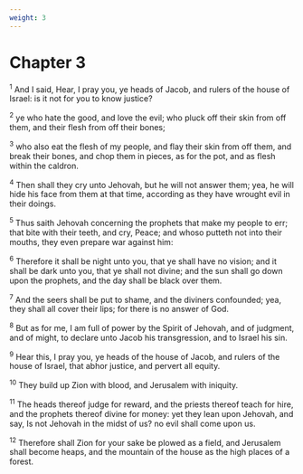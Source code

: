 ```yaml
---
weight: 3
---
```


# Chapter 3

<sup>1</sup> And I said, Hear, I pray you, ye heads of Jacob, and rulers of the house of Israel: is it not for you to know justice? 

<sup>2</sup> ye who hate the good, and love the evil; who pluck off their skin from off them, and their flesh from off their bones; 

<sup>3</sup> who also eat the flesh of my people, and flay their skin from off them, and break their bones, and chop them in pieces, as for the pot, and as flesh within the caldron. 

<sup>4</sup> Then shall they cry unto Jehovah, but he will not answer them; yea, he will hide his face from them at that time, according as they have wrought evil in their doings. 

<sup>5</sup> Thus saith Jehovah concerning the prophets that make my people to err; that bite with their teeth, and cry, Peace; and whoso putteth not into their mouths, they even prepare war against him: 

<sup>6</sup> Therefore it shall be night unto you, that ye shall have no vision; and it shall be dark unto you, that ye shall not divine; and the sun shall go down upon the prophets, and the day shall be black over them. 

<sup>7</sup> And the seers shall be put to shame, and the diviners confounded; yea, they shall all cover their lips; for there is no answer of God. 

<sup>8</sup> But as for me, I am full of power by the Spirit of Jehovah, and of judgment, and of might, to declare unto Jacob his transgression, and to Israel his sin. 

<sup>9</sup> Hear this, I pray you, ye heads of the house of Jacob, and rulers of the house of Israel, that abhor justice, and pervert all equity. 

<sup>10</sup> They build up Zion with blood, and Jerusalem with iniquity. 

<sup>11</sup> The heads thereof judge for reward, and the priests thereof teach for hire, and the prophets thereof divine for money: yet they lean upon Jehovah, and say, Is not Jehovah in the midst of us? no evil shall come upon us. 

<sup>12</sup> Therefore shall Zion for your sake be plowed as a field, and Jerusalem shall become heaps, and the mountain of the house as the high places of a forest. 



